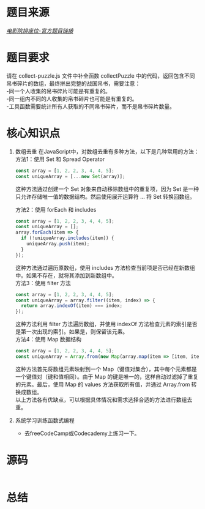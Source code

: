 # 题目来源  
*[电影院排座位-官方题目链接](https://www.lanqiao.cn/problems/5133/learning/?subject_code=4&group_code=2&match_num=14&match_flow=1&origin=cup)*  

# 题目要求
请在 collect-puzzle.js 文件中补全函数 collectPuzzle 中的代码，返回包含不同帛书碎片的数组，最终拼出完整的战国帛书，需要注意：  
  -同一个人收集的帛书碎片可能是有重复的。  
  -同一组内不同的人收集的帛书碎片也可能是有重复的。  
  -工具函数需要统计所有人获取的不同帛书碎片，而不是帛书碎片数量。  
# 核心知识点
1. 数组去重
   在JavaScript中，对数组去重有多种方法，以下是几种常用的方法：  
    方法1：使用 Set 和 Spread Operator  
    
    ```javascript
    const array = [1, 2, 2, 3, 4, 4, 5];
    const uniqueArray = [...new Set(array)];
    ```
    这种方法通过创建一个 Set 对象来自动移除数组中的重复项，因为 Set 是一种只允许存储唯一值的数据结构。然后使用展开运算符 ... 将 Set 转换回数组。  
   
    方法2：使用 forEach 和 includes
    ```javascript
    const array = [1, 2, 2, 3, 4, 4, 5];
    const uniqueArray = [];
    array.forEach(item => {
      if (!uniqueArray.includes(item)) {
        uniqueArray.push(item);
      }
    });
    ```
    这种方法通过遍历原数组，使用 includes 方法检查当前项是否已经在新数组中。如果不存在，就将其添加到新数组中。  
    方法3：使用 filter 方法  
    ```javascript
    const array = [1, 2, 2, 3, 4, 4, 5];
    const uniqueArray = array.filter((item, index) => {
      return array.indexOf(item) === index;
    });
    ```
    这种方法利用 filter 方法遍历数组，并使用 indexOf 方法检查元素的索引是否是第一次出现的索引。如果是，则保留该元素。  
    方法4：使用 Map 数据结构
    ```javascript
    const array = [1, 2, 2, 3, 4, 4, 5];
    const uniqueArray = Array.from(new Map(array.map(item => [item, item])).values());
    ```  
    这种方法首先将数组元素映射到一个 Map（键值对集合），其中每个元素都是一个键值对（键和值相同）。由于 Map 的键是唯一的，这样自动过滤掉了重复的元素。最后，使用 Map 的 values 方法获取所有值，并通过 Array.from 转换成数组。  
    以上方法各有优缺点，可以根据具体情况和需求选择合适的方法进行数组去重。  
   
2. 系统学习训练函数式编程
   - 去freeCodeCamp或Codecademy上练习一下。
   
   

    
# 源码
```

```

# 总结
